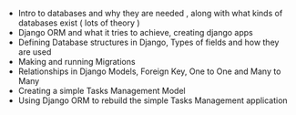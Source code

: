 - Intro to databases and why they are needed , along with what kinds of databases exist ( lots of theory )
- Django ORM and what it tries to achieve, creating django apps
- Defining Database structures in Django, Types of fields and how they are used
- Making and running Migrations
- Relationships in Django Models, Foreign Key, One to One and Many to Many
- Creating a simple Tasks Management Model
- Using Django ORM to rebuild the simple Tasks Management application
